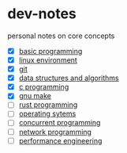 # dev-notes

personal notes on core concepts

- [x] [basic programming](https://dev.java/learn/)
- [x] [linux environment](https://linuxcommand.org/index.php)
- [x] [git](https://beej.us/guide/bggit/html/split/)
- [x] [data structures and algorithms](https://www.cs.mcgill.ca/~jeromew/comp251.html)
- [x] [c programming](https://beej.us/guide/bgc/)
- [x] [gnu make](https://makefiletutorial.com/)
- [ ] [rust programming](https://doc.rust-lang.org/book/)
- [ ] [operating sytems](https://student.cs.uwaterloo.ca/~cs350/W25/reading.shtml)
- [ ] [concurrent programming](https://marabos.nl/atomics/)
- [ ] [network programming](https://beej.us/guide/bgnet/)
- [ ] [performance engineering](https://en.algorithmica.org/hpc/)
